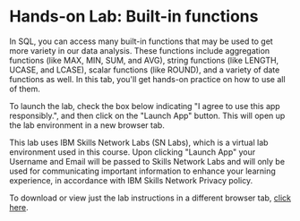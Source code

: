 # Hands-on Lab: Built-in functions

In SQL, you can access many built-in functions that may be used to get more variety in our data analysis. These functions include aggregation functions (like MAX, MIN, SUM, and AVG), string functions (like LENGTH, UCASE, and LCASE), scalar functions (like ROUND), and a variety of date functions as well. In this tab, you'll get hands-on practice on how to use all of them.

To launch the lab, check the box below indicating "I agree to use this app responsibly.",  and then click on the "Launch App" button. This will open up the lab environment in a new browser tab.

This lab uses IBM Skills Network Labs (SN Labs), which is a virtual lab environment used in this course. Upon clicking "Launch App" your Username and Email will be passed to Skills Network Labs and will only be used for communicating important information to enhance your learning experience, in accordance with IBM Skills Network Privacy policy.

To download or view just the lab instructions in a different browser tab, [click here](https://cf-courses-data.s3.us.cloud-object-storage.appdomain.cloud/IBMDeveloperSkillsNetwork-DB0201EN-SkillsNetwork/labs/v8/built_in_functions.md.html).